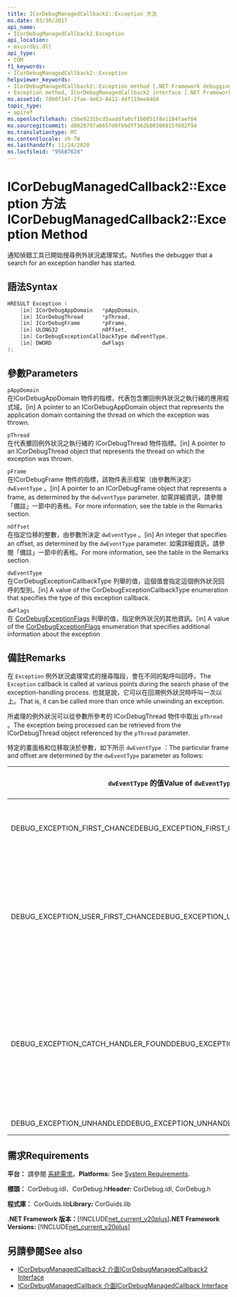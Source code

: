 ```yaml
---
title: ICorDebugManagedCallback2::Exception 方法
ms.date: 03/30/2017
api_name:
- ICorDebugManagedCallback2.Exception
api_location:
- mscordbi.dll
api_type:
- COM
f1_keywords:
- ICorDebugManagedCallback2::Exception
helpviewer_keywords:
- ICorDebugManagedCallback2::Exception method [.NET Framework debugging]
- Exception method, ICorDebugManagedCallback2 interface [.NET Framework debugging]
ms.assetid: 78b0f14f-2fae-4e63-8412-4df119ee8468
topic_type:
- apiref
ms.openlocfilehash: c5be9231bcd5aaddfa0cf1b0051f8e1184faef04
ms.sourcegitcommit: d8020797a6657d0fbbdff362b80300815f682f94
ms.translationtype: MT
ms.contentlocale: zh-TW
ms.lasthandoff: 11/24/2020
ms.locfileid: "95687628"
---
```

# <a name="icordebugmanagedcallback2exception-method"></a><span data-ttu-id="06169-102">ICorDebugManagedCallback2::Exception 方法</span><span class="sxs-lookup"><span data-stu-id="06169-102">ICorDebugManagedCallback2::Exception Method</span></span>

<span data-ttu-id="06169-103">通知偵錯工具已開始搜尋例外狀況處理常式。</span><span class="sxs-lookup"><span data-stu-id="06169-103">Notifies the debugger that a search for an exception handler has started.</span></span>  
  
## <a name="syntax"></a><span data-ttu-id="06169-104">語法</span><span class="sxs-lookup"><span data-stu-id="06169-104">Syntax</span></span>  
  
```cpp  
HRESULT Exception (  
    [in] ICorDebugAppDomain   *pAppDomain,  
    [in] ICorDebugThread      *pThread,  
    [in] ICorDebugFrame       *pFrame,  
    [in] ULONG32              nOffset,  
    [in] CorDebugExceptionCallbackType dwEventType,  
    [in] DWORD                dwFlags  
);  
```  
  
## <a name="parameters"></a><span data-ttu-id="06169-105">參數</span><span class="sxs-lookup"><span data-stu-id="06169-105">Parameters</span></span>  

 `pAppDomain`  
 <span data-ttu-id="06169-106">在ICorDebugAppDomain 物件的指標，代表包含擲回例外狀況之執行緒的應用程式域。</span><span class="sxs-lookup"><span data-stu-id="06169-106">[in] A pointer to an ICorDebugAppDomain object that represents the application domain containing the thread on which the exception was thrown.</span></span>  
  
 `pThread`  
 <span data-ttu-id="06169-107">在代表擲回例外狀況之執行緒的 ICorDebugThread 物件指標。</span><span class="sxs-lookup"><span data-stu-id="06169-107">[in] A pointer to an ICorDebugThread object that represents the thread on which the exception was thrown.</span></span>  
  
 `pFrame`  
 <span data-ttu-id="06169-108">在ICorDebugFrame 物件的指標，該物件表示框架（由參數所決定） `dwEventType` 。</span><span class="sxs-lookup"><span data-stu-id="06169-108">[in] A pointer to an ICorDebugFrame object that represents a frame, as determined by the `dwEventType` parameter.</span></span> <span data-ttu-id="06169-109">如需詳細資訊，請參閱「備註」一節中的表格。</span><span class="sxs-lookup"><span data-stu-id="06169-109">For more information, see the table in the Remarks section.</span></span>  
  
 `nOffset`  
 <span data-ttu-id="06169-110">在指定位移的整數，由參數所決定 `dwEventType` 。</span><span class="sxs-lookup"><span data-stu-id="06169-110">[in] An integer that specifies an offset, as determined by the `dwEventType` parameter.</span></span> <span data-ttu-id="06169-111">如需詳細資訊，請參閱「備註」一節中的表格。</span><span class="sxs-lookup"><span data-stu-id="06169-111">For more information, see the table in the Remarks section.</span></span>  
  
 `dwEventType`  
 <span data-ttu-id="06169-112">在CorDebugExceptionCallbackType 列舉的值，這個值會指定這個例外狀況回呼的型別。</span><span class="sxs-lookup"><span data-stu-id="06169-112">[in] A value of the CorDebugExceptionCallbackType enumeration that specifies the type of this exception callback.</span></span>  
  
 `dwFlags`  
 <span data-ttu-id="06169-113">在 [CorDebugExceptionFlags](cordebugexceptionflags-enumeration.md) 列舉的值，指定例外狀況的其他資訊。</span><span class="sxs-lookup"><span data-stu-id="06169-113">[in] A value of the [CorDebugExceptionFlags](cordebugexceptionflags-enumeration.md) enumeration that specifies additional information about the exception</span></span>  
  
## <a name="remarks"></a><span data-ttu-id="06169-114">備註</span><span class="sxs-lookup"><span data-stu-id="06169-114">Remarks</span></span>  

 <span data-ttu-id="06169-115">在 `Exception` 例外狀況處理常式的搜尋階段，會在不同的點呼叫回呼。</span><span class="sxs-lookup"><span data-stu-id="06169-115">The `Exception` callback is called at various points during the search phase of the exception-handling process.</span></span> <span data-ttu-id="06169-116">也就是說，它可以在回溯例外狀況時呼叫一次以上。</span><span class="sxs-lookup"><span data-stu-id="06169-116">That is, it can be called more than once while unwinding an exception.</span></span>  
  
 <span data-ttu-id="06169-117">所處理的例外狀況可以從參數所參考的 ICorDebugThread 物件中取出 `pThread` 。</span><span class="sxs-lookup"><span data-stu-id="06169-117">The exception being processed can be retrieved from the ICorDebugThread object referenced by the `pThread` parameter.</span></span>  
  
 <span data-ttu-id="06169-118">特定的畫面格和位移取決於參數，如下所示 `dwEventType` ：</span><span class="sxs-lookup"><span data-stu-id="06169-118">The particular frame and offset are determined by the `dwEventType` parameter as follows:</span></span>  
  
|<span data-ttu-id="06169-119">`dwEventType` 的值</span><span class="sxs-lookup"><span data-stu-id="06169-119">Value of `dwEventType`</span></span>|<span data-ttu-id="06169-120">`pFrame` 的值</span><span class="sxs-lookup"><span data-stu-id="06169-120">Value of `pFrame`</span></span>|<span data-ttu-id="06169-121">`nOffset` 的值</span><span class="sxs-lookup"><span data-stu-id="06169-121">Value of `nOffset`</span></span>|  
|----------------------------|-----------------------|------------------------|  
|<span data-ttu-id="06169-122">DEBUG_EXCEPTION_FIRST_CHANCE</span><span class="sxs-lookup"><span data-stu-id="06169-122">DEBUG_EXCEPTION_FIRST_CHANCE</span></span>|<span data-ttu-id="06169-123">擲回例外狀況的框架。</span><span class="sxs-lookup"><span data-stu-id="06169-123">The frame that threw the exception.</span></span>|<span data-ttu-id="06169-124">框架中的指令指標。</span><span class="sxs-lookup"><span data-stu-id="06169-124">The instruction pointer in the frame.</span></span>|  
|<span data-ttu-id="06169-125">DEBUG_EXCEPTION_USER_FIRST_CHANCE</span><span class="sxs-lookup"><span data-stu-id="06169-125">DEBUG_EXCEPTION_USER_FIRST_CHANCE</span></span>|<span data-ttu-id="06169-126">最接近擲回之例外狀況點的使用者程式碼框架。</span><span class="sxs-lookup"><span data-stu-id="06169-126">The user-code frame closest to the point of the thrown exception.</span></span>|<span data-ttu-id="06169-127">框架中的指令指標。</span><span class="sxs-lookup"><span data-stu-id="06169-127">The instruction pointer in the frame.</span></span>|  
|<span data-ttu-id="06169-128">DEBUG_EXCEPTION_CATCH_HANDLER_FOUND</span><span class="sxs-lookup"><span data-stu-id="06169-128">DEBUG_EXCEPTION_CATCH_HANDLER_FOUND</span></span>|<span data-ttu-id="06169-129">包含 catch 處理常式的框架。</span><span class="sxs-lookup"><span data-stu-id="06169-129">The frame that contains the catch handler.</span></span>|<span data-ttu-id="06169-130">Microsoft 中繼語言 (MSIL，) catch 處理常式開頭的位移。</span><span class="sxs-lookup"><span data-stu-id="06169-130">The Microsoft intermediate language (MSIL) offset of the beginning of the catch handler.</span></span>|  
|<span data-ttu-id="06169-131">DEBUG_EXCEPTION_UNHANDLED</span><span class="sxs-lookup"><span data-stu-id="06169-131">DEBUG_EXCEPTION_UNHANDLED</span></span>|<span data-ttu-id="06169-132">NULL</span><span class="sxs-lookup"><span data-stu-id="06169-132">NULL</span></span>|<span data-ttu-id="06169-133">未定義。</span><span class="sxs-lookup"><span data-stu-id="06169-133">Undefined.</span></span>|  
  
## <a name="requirements"></a><span data-ttu-id="06169-134">需求</span><span class="sxs-lookup"><span data-stu-id="06169-134">Requirements</span></span>  

 <span data-ttu-id="06169-135">**平台：** 請參閱 [系統需求](../../get-started/system-requirements.md)。</span><span class="sxs-lookup"><span data-stu-id="06169-135">**Platforms:** See [System Requirements](../../get-started/system-requirements.md).</span></span>  
  
 <span data-ttu-id="06169-136">**標頭：** CorDebug.idl、CorDebug.h</span><span class="sxs-lookup"><span data-stu-id="06169-136">**Header:** CorDebug.idl, CorDebug.h</span></span>  
  
 <span data-ttu-id="06169-137">**程式庫：** CorGuids.lib</span><span class="sxs-lookup"><span data-stu-id="06169-137">**Library:** CorGuids.lib</span></span>  
  
 <span data-ttu-id="06169-138">**.NET Framework 版本：**[!INCLUDE[net_current_v20plus](../../../../includes/net-current-v20plus-md.md)]</span><span class="sxs-lookup"><span data-stu-id="06169-138">**.NET Framework Versions:** [!INCLUDE[net_current_v20plus](../../../../includes/net-current-v20plus-md.md)]</span></span>  
  
## <a name="see-also"></a><span data-ttu-id="06169-139">另請參閱</span><span class="sxs-lookup"><span data-stu-id="06169-139">See also</span></span>

- [<span data-ttu-id="06169-140">ICorDebugManagedCallback2 介面</span><span class="sxs-lookup"><span data-stu-id="06169-140">ICorDebugManagedCallback2 Interface</span></span>](icordebugmanagedcallback2-interface.md)
- [<span data-ttu-id="06169-141">ICorDebugManagedCallback 介面</span><span class="sxs-lookup"><span data-stu-id="06169-141">ICorDebugManagedCallback Interface</span></span>](icordebugmanagedcallback-interface.md)
